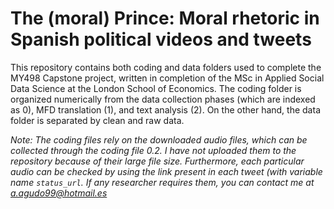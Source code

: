 # The (moral) Prince: Moral rhetoric in Spanish political videos and tweets

This repository contains both coding and data folders used to complete the MY498 Capstone project, written in completion of the MSc in Applied Social Data Science at the London School of Economics. The coding folder is organized numerically from the data collection phases (which are indexed as 0), MFD translation (1), and text analysis (2). On the other hand, the data folder is separated by clean and raw data.

*Note: The coding files rely on the downloaded audio files, which can be collected through the coding file 0.2. I have not uploaded them to the repository because of their large file size. Furthermore, each particular audio can be checked by using the link present in each tweet (with variable name `status_url`. If any researcher requires them, you can contact me at a.agudo99@hotmail.es*
